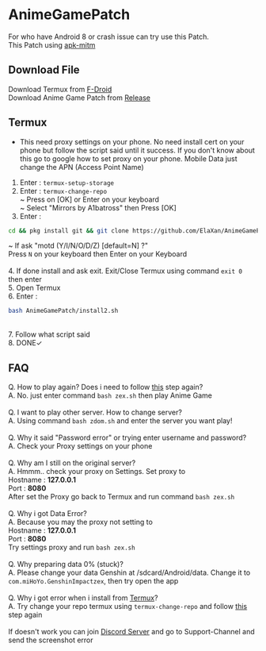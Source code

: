 # AnimeGamePatch
For who have Android 8 or crash issue can try use this Patch.<br />
This Patch using [apk-mitm](https://github.com/shroudedcode/apk-mitm)

## Download File
Download Termux from [F-Droid](https://f-droid.org/repo/com.termux_118.apk) <br />
Download Anime Game Patch from [Release](https://github.com/ElaXan/AnimeGamePatch/releases/tag/2.7) <br />

## Termux
* This need proxy settings on your phone. No need install cert on your phone but follow the script said until it success. If you don't know about this go to google how to set proxy on your phone. Mobile Data just change the APN (Access Point Name)
1. Enter : ```termux-setup-storage``` <br />
2. Enter : ```termux-change-repo``` <br />
~ Press on [OK] or Enter on your keyboard <br />
~ Select "Mirrors by A1batross" then Press [OK] <br />
3. Enter : 
```bash
cd && pkg install git && git clone https://github.com/ElaXan/AnimeGamePatch.git && cd AnimeGamePatch && bash install.sh
```
~ If ask "motd (Y/I/N/O/D/Z) [default=N] ?" <br />
Press ```N``` on your keyboard then Enter on your Keyboard <br />
<br />4. If done install and ask exit. Exit/Close Termux using command ```exit 0``` then enter <br />
5. Open Termux<br />
6. Enter :
```bash
bash AnimeGamePatch/install2.sh
```
<br />7. Follow what script said
<br />8. DONE✓

## FAQ
Q. How to play again? Does i need to follow [this](https://github.com/ElaXan/AnimeGamePatch/edit/main/README.md#termux) step again?
<br />A. No. just enter command ```bash zex.sh``` then play Anime Game
<br />
<br />Q. I want to play other server. How to change server?
<br />A. Using command ```bash zdom.sh``` and enter the server you want play!
<br />
<br />Q. Why it said "Password error" or trying enter username and password?
<br />A. Check your Proxy settings on your phone
<br />
<br />Q. Why am I still on the original server?
<br />A. Hmmm.. check your proxy on Settings. Set proxy to<br />Hostname : **127.0.0.1**<br />Port : **8080**<br />After set the Proxy go back to Termux and run command ```bash zex.sh```
<br />
<br />Q. Why i got Data Error?
<br />A. Because you may the proxy not setting to<br /> Hostname : **127.0.0.1**<br />Port : **8080**<br />Try settings proxy and run ```bash zex.sh```
<br />
<br />Q. Why preparing data 0% (stuck)?
<br />A. Please change your data Genshin at /sdcard/Android/data. Change it to ```com.miHoYo.GenshinImpactzex```, then try open the app
<br />
<br />Q. Why i got error when i install from [Termux](https://github.com/ElaXan/AnimeGamePatch/edit/main/README.md#termux)?
<br />A. Try change your repo termux using ```termux-change-repo``` and follow [this](https://github.com/ElaXan/AnimeGamePatch#termux) step again<br />
<br />If doesn't work you can join [Discord Server](https://discord.gg/UfAC8dBD4p) and go to Support-Channel and send the screenshot error
